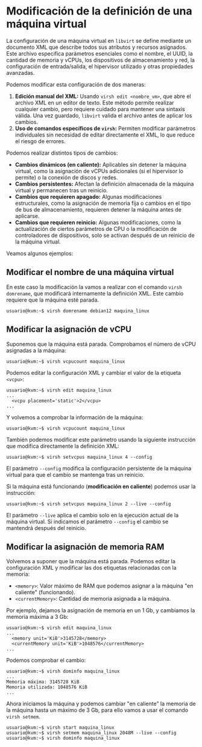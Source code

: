 # Modificación de la definición de una máquina virtual

La configuración de una máquina virtual en `libvirt` se define mediante un documento XML que describe todos sus atributos y recursos asignados. Este archivo especifica parámetros esenciales como el nombre, el UUID, la cantidad de memoria y vCPUs, los dispositivos de almacenamiento y red, la configuración de entrada/salida, el hipervisor utilizado y otras propiedades avanzadas. 

Podemos modificar esta configuración de dos maneras:  

1. **Edición manual del XML:** Usando `virsh edit <nombre_vm>`, que abre el archivo XML en un editor de texto. Este método permite realizar cualquier cambio, pero requiere cuidado para mantener una sintaxis válida. Una vez guardado, `libvirt` valida el archivo antes de aplicar los cambios.
2. **Uso de comandos específicos de `virsh`:** Permiten modificar parámetros individuales sin necesidad de editar directamente el XML, lo que reduce el riesgo de errores.  

Podemos realizar distintos tipos de cambios:

* **Cambios dinámicos (en caliente):** Aplicables sin detener la máquina virtual, como la asignación de vCPUs adicionales (si el hipervisor lo permite) o la conexión de discos y redes.  
* **Cambios persistentes:** Afectan la definición almacenada de la máquina virtual y permanecen tras un reinicio.  
* **Cambios que requieren apagado:** Algunas modificaciones estructurales, como la asignación de memoria fija o cambios en el tipo de bus de almacenamiento, requieren detener la máquina antes de aplicarse.  
* **Cambios que requieren reinicio:** Algunas modificaciones, como la actualización de ciertos parámetros de CPU o la modificación de controladores de dispositivos, solo se activan después de un reinicio de la máquina virtual.  
 
Veamos algunos ejemplos:

## Modificar el nombre de una máquina virtual

En este caso la modificación la vamos a realizar con el comando `virsh domrename`, que modificará internamente la definición XML. Este cambio requiere que la máquina esté parada.

```
usuario@kvm:~$ virsh domrename debian12 maquina_linux
```

## Modificar la asignación de vCPU

Suponemos que la máquina está parada. Comprobamos el número de vCPU asignadas a la máquina:

```
usuario@kvm:~$ virsh vcpucount maquina_linux
```

Podemos editar la configuración XML y cambiar el valor de la etiqueta `<vcpu>`:

```
usuario@kvm:~$ virsh edit maquina_linux
...
  <vcpu placement='static'>2</vcpu>
...
```

Y volvemos a comprobar la información de la máquina:

```
usuario@kvm:~$ virsh vcpucount maquina_linux
```

También podemos modificar este parámetro usando la siguiente instrucción que modifica directamente la definición XML:

```
usuario@kvm:~$ virsh setvcpus maquina_linux 4 --config
```

El parámetro `--config` modifica la configuración persistente de la máquina virtual para que el cambio se mantenga tras un reinicio.

Si la máquina está funcionando (**modificación en caliente**) podemos usar la instrucción:

```
usuario@kvm:~$ virsh setvcpus maquina_linux 2 --live --config
```

El parámetro `--live` aplica el cambio solo en la ejecución actual de la máquina virtual. Si indicamos el parámetro `--config` el cambio se mantendrá después del reinicio.


## Modificar la asignación de memoria RAM

Volvemos a suponer que la máquina está parada. Podemos editar la configuración XML y modificar las dos etiquetas relacionadas con la memoria:

* `<memory>`: Valor máximo de RAM que podemos asignar a la máquina "en caliente" (funcionando).
* `<currentMemory>`: Cantidad de memoria asignada a la máquina.

Por ejemplo, dejamos la asignación de memoria en un 1 Gb, y cambiamos la memoria máxima a 3 Gb:

```
usuario@kvm:~$ virsh edit maquina_linux
...
  <memory unit='KiB'>3145728</memory>
  <currentMemory unit='KiB'>1048576</currentMemory>
...
```

Podemos comprobar el cambio:

```
usuario@kvm:~$ virsh dominfo maquina_linux
...
Memoria máxima: 3145728 KiB
Memoria utilizada: 1048576 KiB
...
```

Ahora iniciamos la máquina y podemos cambiar "en caliente" la memoria de la máquina hasta un máximo de 3 Gb, para ello vamos a usar el comando `virsh setmem`.

```
usuario@kvm:~$ virsh start maquina_linux
usuario@kvm:~$ virsh setmem maquina_linux 2048M --live --config
usuario@kvm:~$ virsh dominfo maquina_linux
```

